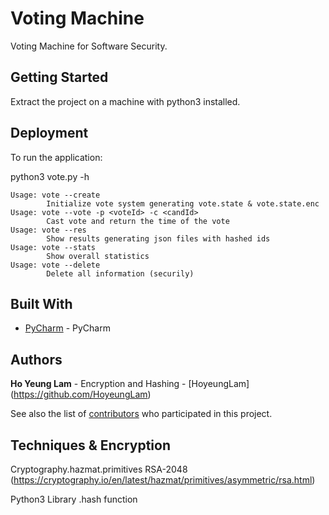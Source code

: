 # Voting Machine

Voting Machine for Software Security.

## Getting Started

Extract the project on a machine with python3 installed.


## Deployment
To run the application:

python3 vote.py -h

```
Usage: vote --create
        Initialize vote system generating vote.state & vote.state.enc
Usage: vote --vote -p <voteId> -c <candId>
        Cast vote and return the time of the vote
Usage: vote --res
        Show results generating json files with hashed ids
Usage: vote --stats
        Show overall statistics
Usage: vote --delete
        Delete all information (securily)
``` 
## Built With

* [PyCharm](https://www.jetbrains.com/pycharm/) - PyCharm

## Authors

**Ho Yeung Lam** - Encryption and Hashing - [HoyeungLam] (https://github.com/HoyeungLam)

See also the list of [contributors](https://github.com/hoyeunglam/softwaresecurity/contributors) 
who participated in this project.

## Techniques & Encryption

Cryptography.hazmat.primitives RSA-2048 (https://cryptography.io/en/latest/hazmat/primitives/asymmetric/rsa.html)

Python3 Library .hash function 






